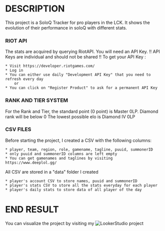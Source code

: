 # DESCRIPTION
This project is a SoloQ Tracker for pro players in the LCK.
It shows the evolution of their performance in soloQ with different stats.

### RIOT API
The stats are acquired by querying RiotAPI.
You will need an API Key. 
!! API Keys are individual and should not be shared !!
To get your API Key :

    * Visit https://developer.riotgames.com/
    * Log in
    * You can either use daily "Development API Key" that you need to refresh every day
        or
    * You can click on "Register Product" to ask for a permanent API Key
    
### RANK AND TIER SYSTEM
For the Rank and Tier, the standard point (0 point) is Master 0LP. Diamond rank will be below 0
The lowest possible elo is Diamond IV 0LP

### CSV FILES
Before starting the project, I created a CSV with the following columns:

    * player, team, region, role, gamename, tagline, puuid, summonerID
    * only puuid and summonerID columns are left empty
    * You can get gamenames and taglines by visiting https://www.deeplol.gg/


All CSV are stored in a "data" folder I created

    * player's account CSV to store names, puuid and summonerID
    * player's stats CSV to store all the stats everyday for each player
    * player's daily stats to store data of all player of the day

# END RESULT
You can visualize the project by visiting my ![LookerStudio]([url](https://lookerstudio.google.com/reporting/a6f70368-1a33-4118-be27-f078c9777f42)https://lookerstudio.google.com/reporting/a6f70368-1a33-4118-be27-f078c9777f42) project
